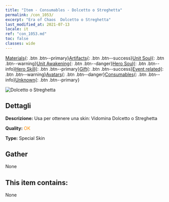 ```yaml
---
title: "Item - Consumables - Dolcetto o Streghetta"
permalink: /con_1053/
excerpt: "Era of Chaos  Dolcetto o Streghetta"
last_modified_at: 2021-07-13
locale: it
ref: "con_1053.md"
toc: false
classes: wide
---
```

 [Materials](/ItemsIT/){: .btn .btn--primary}[Artifacts](/ItemsIT/Artifacts/){: .btn .btn--success}[Unit Soul](/ItemsIT/UnitSoul/){: .btn .btn--warning}[Unit Awakening](/ItemsIT/UnitAwakening/){: .btn .btn--danger}[Hero Soul](/ItemsIT/HeroSoul/){: .btn .btn--info}[Hero Skill](/ItemsIT/HeroSkill/){: .btn .btn--primary}[Gift](/ItemsIT/Gift/){: .btn .btn--success}[Event related](/ItemsIT/Events/){: .btn .btn--warning}[Avatars](/ItemsIT/Avatars/){: .btn .btn--danger}[Consumables](/ItemsIT/Consumables/){: .btn .btn--info}[Unknown](/ItemsIT/Unknown/){: .btn .btn--primary}

 ![Dolcetto o Streghetta](/images/h/h_Vidomina5.jpg)

## Dettagli
 **Descrizione:** Usa per ottenere una skin: Vidomina Dolcetto o Streghetta

 **Quality:** <span style="color: #FF8C00">OK</span>

 **Type:** Special Skin

## Gather

  None

## This item contains:

  None

